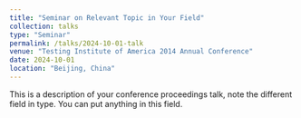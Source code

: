 ```yaml
---
title: "Seminar on Relevant Topic in Your Field"
collection: talks
type: "Seminar"
permalink: /talks/2024-10-01-talk
venue: "Testing Institute of America 2014 Annual Conference"
date: 2024-10-01
location: "Beijing, China"
---
```


This is a description of your conference proceedings talk, note the different field in type. You can put anything in this field.
